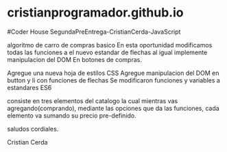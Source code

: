 # cristianprogramador.github.io

#Coder House 
SegundaPreEntrega-CristianCerda-JavaScript

algoritmo de carro de compras basico 
En esta oportunidad modificamos todas las funciones a el nuevo estandar de flechas al igual implemente manipulacion del DOM En botones de compras.

Agregue una nueva hoja de estilos CSS 
Agregue manipulacion del DOM en button y li con funciones de flechas 
Se modificaron funciones y variables a estandares ES6

consiste en tres elementos del catalogo la cual mientras vas agregando(comprando), mediante las opciones que da las funciones, cada elemento va sumando su precio pre-definido.

saludos cordiales.

Cristian Cerda 
